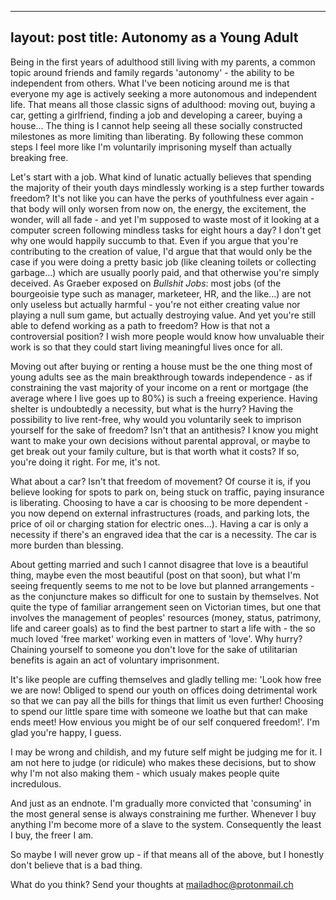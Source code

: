 
---
layout: post
title: Autonomy as a Young Adult
---

Being in the first years of adulthood still living with my parents, a common topic around friends and family regards 'autonomy' - the ability to be independent from others. What I've been noticing around me is that everyone my age is actively seeking a more autonomous and independent life. That means all those classic signs of adulthood: moving out, buying a car, getting a girlfriend, finding a job and developing a career, buying a house... The thing is I cannot help seeing all these socially constructed milestones as more limiting than liberating. By following these common steps I feel more like I'm voluntarily imprisoning myself than actually breaking free. 

Let's start with a job. What kind of lunatic actually believes that spending the majority of their youth days mindlessly working is a step further towards freedom? It's not like you can have the perks of youthfulness ever again - that body will only worsen from now on, the energy, the excitement, the wonder, will all fade - and yet I'm supposed to waste most of it looking at a computer screen following mindless tasks for eight hours a day? I don't get why one would happily succumb to that. Even if you argue that you're contributing to the creation of value, I'd argue that that would only be the case if you were doing a pretty basic job (like cleaning toilets or collecting garbage...) which are usually poorly paid, and that otherwise you're simply deceived. As Graeber exposed on *Bullshit Jobs*: most jobs (of the bourgeoisie type such as manager, marketeer, HR, and the like...) are not only useless but actually harmful - you're not either creating value nor playing a null sum game, but actually destroying value. And yet you're still able to defend working as a path to freedom? How is that not a controversial position? I wish more people would know how unvaluable their work is so that they could start living meaningful lives once for all.

Moving out after buying or renting a house must be the one thing most of young adults see as the main breakthrough towards independence - as if constraining the vast majority of your income on a rent or mortgage (the average where I live goes up to 80%) is such a freeing experience. Having shelter is undoubtedly a necessity, but what is the hurry? Having the possibility to live rent-free, why would you voluntarily seek to imprison yourself for the sake of freedom? Isn't that an antithesis? I know you might want to make your own decisions without parental approval, or maybe to get break out your family culture, but is that worth what it costs? If so, you're doing it right. For me, it's not.

What about a car? Isn't that freedom of movement? Of course it is, if you believe looking for spots to park on, being stuck on traffic, paying insurance is liberating. Choosing to have a car is choosing to be more dependent - you now depend on external infrastructures (roads, and parking lots, the price of oil or charging station for electric ones...). Having a car is only a necessity if there's an engraved idea that the car is a necessity. The car is more burden than blessing.

About getting married and such I cannot disagree that love is a beautiful thing, maybe even the most beautiful (post on that soon), but what I'm seeing frequently seems to me not to be love but planned arrangements - as the conjuncture makes so difficult for one to sustain by themselves. Not quite the type of familiar arrangement seen on Victorian times, but one that involves the management of peoples' resources (money, status, patrimony, life and career goals) as to find the best partner to start a life with - the so much loved 'free market' working even in matters of 'love'. Why hurry? Chaining yourself to someone you don't love for the sake of utilitarian benefits is again an act of voluntary imprisonment.

It's like people are cuffing themselves and gladly telling me: 'Look how free we are now! Obliged to spend our youth on offices doing detrimental work so that we can pay all the bills for things that limit us even further! Choosing to spend our little spare time with someone we loathe but that can make ends meet! How envious you might be of our self conquered freedom!'. I'm glad you're happy, I guess. 

I may be wrong and childish, and my future self might be judging me for it. I am not here to judge (or ridicule) who makes these decisions, but to show why I'm not also making them - which usualy makes people quite incredulous.

And just as an endnote. I'm gradually more convicted that 'consuming' in the most general sense is always constraining me further. Whenever I buy anything I'm become more of a slave to the system. Consequently the least I buy, the freer I am. 

So maybe I will never grow up - if that means all of the above, but I honestly don't believe that is a bad thing. 

What do you think? 
Send your thoughts at mailadhoc@protonmail.ch
